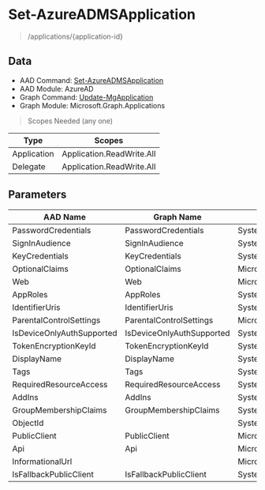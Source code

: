 # Set-AzureADMSApplication

> /applications/{application-id}

## Data

+ AAD Command: [Set-AzureADMSApplication](https://docs.microsoft.com/en-us/powershell/module/AzureAD/Set-AzureADMSApplication)
+ AAD Module: AzureAD
+ Graph Command: [Update-MgApplication](https://docs.microsoft.com/en-us/powershell/module/Microsoft.Graph.Applications/Update-MgApplication)
+ Graph Module: Microsoft.Graph.Applications

> Scopes Needed (any one)

|Type|Scopes|
|---|---|
|Application|Application.ReadWrite.All|
|Delegate|Application.ReadWrite.All|

## Parameters

|AAD Name|Graph Name|AAD Type|Graph Type|Infos|
|---|---|---|---|---|
|PasswordCredentials|PasswordCredentials|System.Collections.Generic.List/Microsoft.Open.MSGraph.Model.PasswordCredential|Microsoft.Graph.PowerShell.Models.IMicrosoftGraphPasswordCredential[]||
|SignInAudience|SignInAudience|System.String|System.String||
|KeyCredentials|KeyCredentials|System.Collections.Generic.List/Microsoft.Open.MSGraph.Model.KeyCredential|Microsoft.Graph.PowerShell.Models.IMicrosoftGraphKeyCredential[]||
|OptionalClaims|OptionalClaims|Microsoft.Open.MSGraph.Model.OptionalClaims|Microsoft.Graph.PowerShell.Models.IMicrosoftGraphOptionalClaims||
|Web|Web|Microsoft.Open.MSGraph.Model.WebApplication|Microsoft.Graph.PowerShell.Models.IMicrosoftGraphWebApplication||
|AppRoles|AppRoles|System.Collections.Generic.List/Microsoft.Open.MSGraph.Model.AppRole|Microsoft.Graph.PowerShell.Models.IMicrosoftGraphAppRole[]||
|IdentifierUris|IdentifierUris|System.Collections.Generic.List/System.String|System.String[]||
|ParentalControlSettings|ParentalControlSettings|Microsoft.Open.MSGraph.Model.ParentalControlSettings|Microsoft.Graph.PowerShell.Models.IMicrosoftGraphParentalControlSettings||
|IsDeviceOnlyAuthSupported|IsDeviceOnlyAuthSupported|System.Nullable/System.Boolean|System.Management.Automation.SwitchParameter||
|TokenEncryptionKeyId|TokenEncryptionKeyId|System.String|System.String||
|DisplayName|DisplayName|System.String|System.String||
|Tags|Tags|System.Collections.Generic.List/System.String|System.String[]||
|RequiredResourceAccess|RequiredResourceAccess|System.Collections.Generic.List/Microsoft.Open.MSGraph.Model.RequiredResourceAccess|Microsoft.Graph.PowerShell.Models.IMicrosoftGraphRequiredResourceAccess[]||
|AddIns|AddIns|System.Collections.Generic.List/Microsoft.Open.MSGraph.Model.AddIn|Microsoft.Graph.PowerShell.Models.IMicrosoftGraphAddIn[]||
|GroupMembershipClaims|GroupMembershipClaims|System.String|System.String||
|ObjectId||System.String|||
|PublicClient|PublicClient|Microsoft.Open.MSGraph.Model.PublicClientApplication|Microsoft.Graph.PowerShell.Models.IMicrosoftGraphPublicClientApplication||
|Api|Api|Microsoft.Open.MSGraph.Model.ApiApplication|Microsoft.Graph.PowerShell.Models.IMicrosoftGraphApiApplication||
|InformationalUrl||Microsoft.Open.MSGraph.Model.InformationalUrl|||
|IsFallbackPublicClient|IsFallbackPublicClient|System.Nullable/System.Boolean|System.Management.Automation.SwitchParameter||

